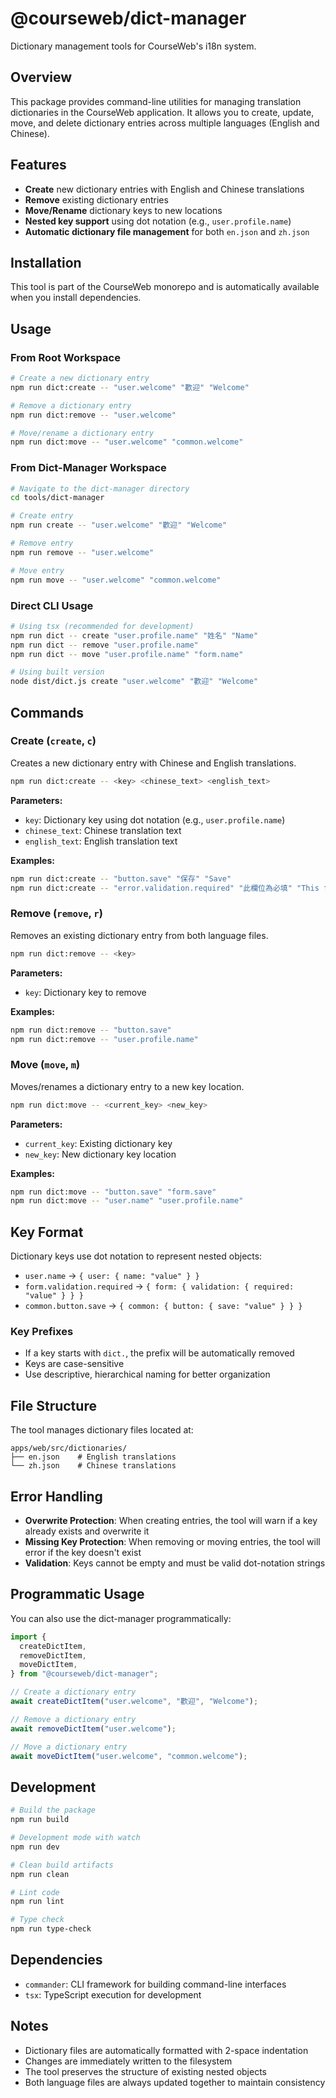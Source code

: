 # @courseweb/dict-manager

Dictionary management tools for CourseWeb's i18n system.

## Overview

This package provides command-line utilities for managing translation dictionaries in the CourseWeb application. It allows you to create, update, move, and delete dictionary entries across multiple languages (English and Chinese).

## Features

- **Create** new dictionary entries with English and Chinese translations
- **Remove** existing dictionary entries
- **Move/Rename** dictionary keys to new locations
- **Nested key support** using dot notation (e.g., `user.profile.name`)
- **Automatic dictionary file management** for both `en.json` and `zh.json`

## Installation

This tool is part of the CourseWeb monorepo and is automatically available when you install dependencies.

## Usage

### From Root Workspace

```bash
# Create a new dictionary entry
npm run dict:create -- "user.welcome" "歡迎" "Welcome"

# Remove a dictionary entry
npm run dict:remove -- "user.welcome"

# Move/rename a dictionary entry
npm run dict:move -- "user.welcome" "common.welcome"
```

### From Dict-Manager Workspace

```bash
# Navigate to the dict-manager directory
cd tools/dict-manager

# Create entry
npm run create -- "user.welcome" "歡迎" "Welcome"

# Remove entry
npm run remove -- "user.welcome"

# Move entry
npm run move -- "user.welcome" "common.welcome"
```

### Direct CLI Usage

```bash
# Using tsx (recommended for development)
npm run dict -- create "user.profile.name" "姓名" "Name"
npm run dict -- remove "user.profile.name"
npm run dict -- move "user.profile.name" "form.name"

# Using built version
node dist/dict.js create "user.welcome" "歡迎" "Welcome"
```

## Commands

### Create (`create`, `c`)

Creates a new dictionary entry with Chinese and English translations.

```bash
npm run dict:create -- <key> <chinese_text> <english_text>
```

**Parameters:**

- `key`: Dictionary key using dot notation (e.g., `user.profile.name`)
- `chinese_text`: Chinese translation text
- `english_text`: English translation text

**Examples:**

```bash
npm run dict:create -- "button.save" "保存" "Save"
npm run dict:create -- "error.validation.required" "此欄位為必填" "This field is required"
```

### Remove (`remove`, `r`)

Removes an existing dictionary entry from both language files.

```bash
npm run dict:remove -- <key>
```

**Parameters:**

- `key`: Dictionary key to remove

**Examples:**

```bash
npm run dict:remove -- "button.save"
npm run dict:remove -- "user.profile.name"
```

### Move (`move`, `m`)

Moves/renames a dictionary entry to a new key location.

```bash
npm run dict:move -- <current_key> <new_key>
```

**Parameters:**

- `current_key`: Existing dictionary key
- `new_key`: New dictionary key location

**Examples:**

```bash
npm run dict:move -- "button.save" "form.save"
npm run dict:move -- "user.name" "user.profile.name"
```

## Key Format

Dictionary keys use dot notation to represent nested objects:

- `user.name` → `{ user: { name: "value" } }`
- `form.validation.required` → `{ form: { validation: { required: "value" } } }`
- `common.button.save` → `{ common: { button: { save: "value" } } }`

### Key Prefixes

- If a key starts with `dict.`, the prefix will be automatically removed
- Keys are case-sensitive
- Use descriptive, hierarchical naming for better organization

## File Structure

The tool manages dictionary files located at:

```
apps/web/src/dictionaries/
├── en.json    # English translations
└── zh.json    # Chinese translations
```

## Error Handling

- **Overwrite Protection**: When creating entries, the tool will warn if a key already exists and overwrite it
- **Missing Key Protection**: When removing or moving entries, the tool will error if the key doesn't exist
- **Validation**: Keys cannot be empty and must be valid dot-notation strings

## Programmatic Usage

You can also use the dict-manager programmatically:

```typescript
import {
  createDictItem,
  removeDictItem,
  moveDictItem,
} from "@courseweb/dict-manager";

// Create a dictionary entry
await createDictItem("user.welcome", "歡迎", "Welcome");

// Remove a dictionary entry
await removeDictItem("user.welcome");

// Move a dictionary entry
await moveDictItem("user.welcome", "common.welcome");
```

## Development

```bash
# Build the package
npm run build

# Development mode with watch
npm run dev

# Clean build artifacts
npm run clean

# Lint code
npm run lint

# Type check
npm run type-check
```

## Dependencies

- `commander`: CLI framework for building command-line interfaces
- `tsx`: TypeScript execution for development

## Notes

- Dictionary files are automatically formatted with 2-space indentation
- Changes are immediately written to the filesystem
- The tool preserves the structure of existing nested objects
- Both language files are always updated together to maintain consistency
